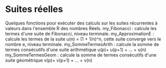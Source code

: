 # Suites réelles
Quelques fonctions pour exécuter des calculs sur les suites récurrentes à valeurs dans l'ensemble R des nombres Réels.
my_Fibonacci : calcule les termes d'une suite de Fibonacci, niveau terminale.
my_ApproximationE : calcule les termes de la suite u(n) = (1 + 1/n)^n, cette suite converge vers le nombre e, niveau terminale.
my_SommeTermesArith : calcule la somme de termes consécutifs d'une suite arithmétique u(p)+ u(p+1) + ... + u(n)
my_SommeTermesGeom  : calcule la somme de termes consécutifs d'une suite géométrique  v(p)+ v(p+1) + ... + v(n)

